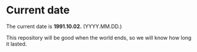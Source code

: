 # Current date

The current date is **1991.10.02.** (YYYY.MM.DD.)

This repository will be good when the world ends, so we will know how long it lasted.